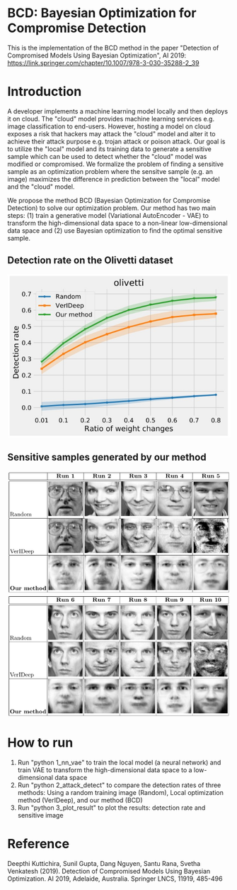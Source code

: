# BCD: Bayesian Optimization for Compromise Detection
This is the implementation of the BCD method in the paper "Detection of Compromised Models Using Bayesian Optimization", AI 2019: https://link.springer.com/chapter/10.1007/978-3-030-35288-2_39

# Introduction
A developer implements a machine learning model locally and then deploys it on cloud. The "cloud" model provides machine learning services e.g. image classification to end-users. However, hosting a model on cloud exposes a risk that hackers may attack the "cloud" model and alter it to achieve their attack purpose e.g. trojan attack or poison attack. Our goal is to utilize the "local" model and its training data to generate a sensitive sample which can be used to detect whether the "cloud" model was modified or compromised. We formalize the problem of finding a sensitive sample as an optimization problem where the sensitve sample (e.g. an image) maximizes the difference in prediction between the "local" model and the "cloud" model.

We propose the method BCD (Bayesian Optimization for Compromise Detection) to solve our optimization problem. Our method has two main steps: (1) train a generative model (Variational AutoEncoder - VAE) to transform the high-dimensional data space to a non-linear low-dimensional data space and (2) use Bayesian optimization to find the optimal sensitive sample.

## Detection rate on the Olivetti dataset
![Detection rate](https://github.com/nphdang/BCD/blob/master/detection_rate.jpg)

## Sensitive samples generated by our method
![Sensitive samples 1](https://github.com/nphdang/BCD/blob/master/sensitive_sample_1.jpg)
![Sensitive samples 2](https://github.com/nphdang/BCD/blob/master/sensitive_sample_2.jpg)

# How to run
1. Run "python 1_nn_vae" to train the local model (a neural network) and train VAE to transform the high-dimensional data space to a low-dimensional data space
2. Run "python 2_attack_detect" to compare the detection rates of three methods: Using a random training image (Random), Local optimization method (VerIDeep), and our method (BCD)
3. Run "python 3_plot_result" to plot the results: detection rate and sensitive image

# Reference
Deepthi Kuttichira, Sunil Gupta, Dang Nguyen, Santu Rana, Svetha Venkatesh (2019). Detection of Compromised Models Using Bayesian Optimization. AI 2019, Adelaide, Australia. Springer LNCS, 11919, 485-496
